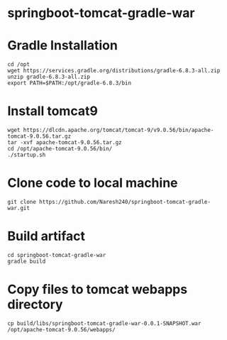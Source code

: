 # springboot-tomcat-gradle-war

# Gradle Installation
    cd /opt
    wget https://services.gradle.org/distributions/gradle-6.8.3-all.zip
    unzip gradle-6.8.3-all.zip
    export PATH=$PATH:/opt/gradle-6.8.3/bin
# Install tomcat9
    wget https://dlcdn.apache.org/tomcat/tomcat-9/v9.0.56/bin/apache-tomcat-9.0.56.tar.gz
    tar -xvf apache-tomcat-9.0.56.tar.gz
    cd /opt/apache-tomcat-9.0.56/bin/
    ./startup.sh
# Clone code to local machine
    git clone https://github.com/Naresh240/springboot-tomcat-gradle-war.git
# Build artifact
    cd springboot-tomcat-gradle-war
    gradle build
# Copy files to tomcat webapps directory
    cp build/libs/springboot-tomcat-gradle-war-0.0.1-SNAPSHOT.war /opt/apache-tomcat-9.0.56/webapps/
